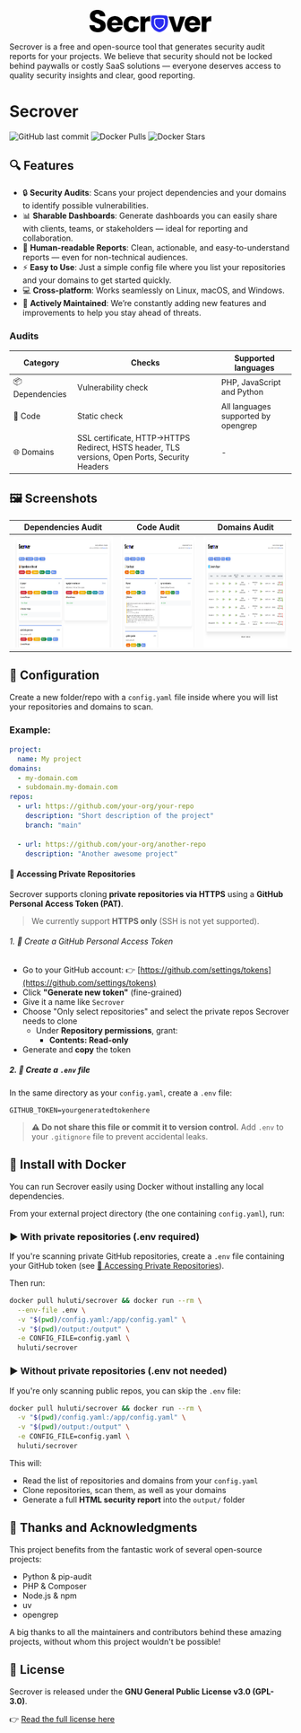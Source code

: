 <p align="center">
    <img src="https://github.com/Huluti/Secrover/blob/main/assets/secrover.png" height="40" alt="Secrover" />
</p>

Secrover is a free and open-source tool that generates security audit reports for your projects.
We believe that security should not be locked behind paywalls or costly SaaS solutions — everyone deserves access to quality security insights and clear, good reporting.

# Secrover

![GitHub last commit](https://img.shields.io/github/last-commit/huluti/secrover)
![Docker Pulls](https://img.shields.io/docker/pulls/huluti/secrover)
![Docker Stars](https://img.shields.io/docker/stars/huluti/secrover)


## 🔍 Features

- 🔒 **Security Audits**: Scans your project dependencies and your domains to identify possible vulnerabilities.
- 📊 **Sharable Dashboards**: Generate dashboards you can easily share with clients, teams, or stakeholders — ideal for reporting and collaboration.
- 🧠 **Human-readable Reports**:  Clean, actionable, and easy-to-understand reports — even for non-technical audiences.
- ⚡ **Easy to Use**: Just a simple config file where you list your repositories and your domains to get started quickly.
- 💻 **Cross-platform**: Works seamlessly on Linux, macOS, and Windows.
- 🌟 **Actively Maintained**:  We’re constantly adding new features and improvements to help you stay ahead of threats.

### Audits

| Category        | Checks                                                 | Supported languages        |
| --------------- | ------------------------------------------------------ | -------------------------- |
| 📦 Dependencies | Vulnerability check                                    | PHP, JavaScript and Python |
| 📝 Code         | Static check                                           | All languages supported by opengrep |
| 🌐 Domains      | SSL certificate, HTTP→HTTPS Redirect, HSTS header, TLS versions, Open Ports, Security Headers | -     |

## 🖼️ Screenshots

| Dependencies Audit | Code Audit | Domains Audit |
| --- | --- | --- |
| <a href="https://github.com/Huluti/Secrover/blob/main/assets/dependencies.png"> <img src="https://github.com/Huluti/Secrover/blob/main/assets/dependencies.png" height="200" alt="Dependencies Audit" /> </a> | <a href="https://github.com/Huluti/Secrover/blob/main/assets/code.png"> <img src="https://github.com/Huluti/Secrover/blob/main/assets/code.png" height="200" alt="Code Audit" /> </a> | <a href="https://github.com/Huluti/Secrover/blob/main/assets/domains.png"> <img src="https://github.com/Huluti/Secrover/blob/main/assets/domains.png" height="200" alt="Domains Audit" /> </a> |

## 📁 Configuration

Create a new folder/repo with a `config.yaml` file inside where you will list your repositories and domains to scan.

### Example:

```yaml
project:
  name: My project
domains:
  - my-domain.com
  - subdomain.my-domain.com
repos:
  - url: https://github.com/your-org/your-repo
    description: "Short description of the project"
    branch: "main"

  - url: https://github.com/your-org/another-repo
    description: "Another awesome project"
```

#### 🔐 Accessing Private Repositories

Secrover supports cloning **private repositories via HTTPS** using a **GitHub Personal Access Token (PAT)**.

> We currently support **HTTPS only** (SSH is not yet supported).

###### 1. 🧾 Create a GitHub Personal Access Token

* Go to your GitHub account:
  👉 [https://github.com/settings/tokens](https://github.com/settings/tokens)
* Click **"Generate new token"** (fine-grained)
* Give it a name like `Secrover`
* Choose "Only select repositories" and select the private repos Secrover needs to clone
   * Under **Repository permissions**, grant:
     * **Contents: Read-only**
* Generate and **copy** the token

##### 2. 📄 Create a `.env` file

In the same directory as your `config.yaml`, create a `.env` file:

```env
GITHUB_TOKEN=yourgeneratedtokenhere
```

> **⚠️ Do not share this file or commit it to version control.**
> Add `.env` to your `.gitignore` file to prevent accidental leaks.

## 🐳 Install with Docker

You can run Secrover easily using Docker without installing any local dependencies.

From your external project directory (the one containing `config.yaml`), run:

### ▶️ With private repositories (.env required)

If you're scanning private GitHub repositories, create a `.env` file containing your GitHub token (see [🔐 Accessing Private Repositories](#-accessing-private-repositories)).

Then run:

```bash
docker pull huluti/secrover && docker run --rm \
  --env-file .env \
  -v "$(pwd)/config.yaml:/app/config.yaml" \
  -v "$(pwd)/output:/output" \
  -e CONFIG_FILE=config.yaml \
  huluti/secrover
```

### ▶️ Without private repositories (.env not needed)

If you're only scanning public repos, you can skip the `.env` file:

```bash
docker pull huluti/secrover && docker run --rm \
  -v "$(pwd)/config.yaml:/app/config.yaml" \
  -v "$(pwd)/output:/output" \
  -e CONFIG_FILE=config.yaml \
  huluti/secrover
```

This will:

* Read the list of repositories and domains from your `config.yaml`
* Clone repositories, scan them, as well as your domains
* Generate a full **HTML security report** into the `output/` folder

## 🫶 Thanks and Acknowledgments

This project benefits from the fantastic work of several open-source projects:

- Python & pip-audit
- PHP & Composer
- Node.js & npm
- uv
- opengrep

A big thanks to all the maintainers and contributors behind these amazing projects, without whom this project wouldn't be possible!

## 📄 License

Secrover is released under the **GNU General Public License v3.0 (GPL-3.0)**.

👉 [Read the full license here](https://www.gnu.org/licenses/gpl-3.0.en.html)
